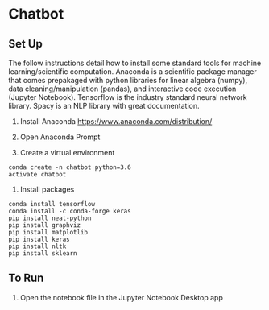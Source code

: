 # Chatbot

## Set Up
The follow instructions detail how to install some standard tools for machine learning/scientific computation. Anaconda is a scientific package manager that comes prepakaged with python libraries for linear algebra (numpy), data cleaning/manipulation (pandas), and interactive code execution (Jupyter Notebook). Tensorflow is the industry standard neural network library. Spacy is an NLP library with great documentation. 
 1. Install Anaconda 
  https://www.anaconda.com/distribution/

 1. Open Anaconda Prompt
 
 1. Create a virtual environment
  ```
  conda create -n chatbot python=3.6
  activate chatbot
  ```

 1. Install packages

  ```
  conda install tensorflow
  conda install -c conda-forge keras
  pip install neat-python
  pip install graphviz
  pip install matplotlib
  pip install keras
  pip install nltk
  pip install sklearn
  ```
  ## To Run
  1. Open the notebook file in the Jupyter Notebook Desktop app
  
